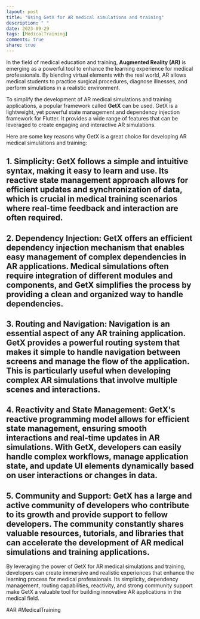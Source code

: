 ```yaml
---
layout: post
title: "Using GetX for AR medical simulations and training"
description: " "
date: 2023-09-29
tags: [MedicalTraining]
comments: true
share: true
---
```


In the field of medical education and training, **Augmented Reality (AR)** is emerging as a powerful tool to enhance the learning experience for medical professionals. By blending virtual elements with the real world, AR allows medical students to practice surgical procedures, diagnose illnesses, and perform simulations in a realistic environment.

To simplify the development of AR medical simulations and training applications, a popular framework called **GetX** can be used. GetX is a lightweight, yet powerful state management and dependency injection framework for Flutter. It provides a wide range of features that can be leveraged to create engaging and interactive AR simulations.

Here are some key reasons why GetX is a great choice for developing AR medical simulations and training:

## 1. **Simplicity**: GetX follows a simple and intuitive syntax, making it easy to learn and use. Its reactive state management approach allows for efficient updates and synchronization of data, which is crucial in medical training scenarios where real-time feedback and interaction are often required.

## 2. **Dependency Injection**: GetX offers an efficient dependency injection mechanism that enables easy management of complex dependencies in AR applications. Medical simulations often require integration of different modules and components, and GetX simplifies the process by providing a clean and organized way to handle dependencies.

## 3. **Routing and Navigation**: Navigation is an essential aspect of any AR training application. GetX provides a powerful routing system that makes it simple to handle navigation between screens and manage the flow of the application. This is particularly useful when developing complex AR simulations that involve multiple scenes and interactions.

## 4. **Reactivity and State Management**: GetX's reactive programming model allows for efficient state management, ensuring smooth interactions and real-time updates in AR simulations. With GetX, developers can easily handle complex workflows, manage application state, and update UI elements dynamically based on user interactions or changes in data.

## 5. **Community and Support**: GetX has a large and active community of developers who contribute to its growth and provide support to fellow developers. The community constantly shares valuable resources, tutorials, and libraries that can accelerate the development of AR medical simulations and training applications.

By leveraging the power of GetX for AR medical simulations and training, developers can create immersive and realistic experiences that enhance the learning process for medical professionals. Its simplicity, dependency management, routing capabilities, reactivity, and strong community support make GetX a valuable tool for building innovative AR applications in the medical field.

#AR #MedicalTraining